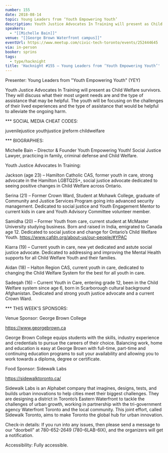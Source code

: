 ```yaml
---
number: 155
date: 2018-08-14
topic: Young Leaders from ‘Youth Empowering Youth’
description: Youth Justice Advocates In Training will present as Child Welfare survivors. They will discuss what their most urgent needs are and the type of assistance that may be helpful. The youth will be focusing on the challenges of their lived experiences and the type of assistance that would be helpful to alleviate the ongoing harm.
speakers:
  - "[[Michelle Bain]]"
venue: "[[George Brown Waterfront campus]]"
eventUrl: https://www.meetup.com/civic-tech-toronto/events/252444645
via: in-person
booker: sprins
tags:
  - type/hacknight
title: 'Hacknight #155 – Young Leaders from ‘Youth Empowering Youth’'
---
```


Presenter: Young Leaders from "Youth Empowering Youth" (YEY)

Youth Justice Advocates In Training will present as Child Welfare survivors. They will discuss what their most urgent needs are and the type of assistance that may be helpful. The youth will be focusing on the challenges of their lived experiences and the type of assistance that would be helpful to alleviate the ongoing harm.

*** SOCIAL MEDIA CHEAT CODES:

juvenilejustice youthjustice jjreform childwelfare

*** BIOGRAPHIES:

Michelle Bain – Director & Founder Youth Empowering Youth! Social Justice Lawyer, practicing in family, criminal defense and Child Welfare.

Youth Justice Advocates In Training:

Jackson (age 23) – Hamilton Catholic CAS, former youth in care, strong advocate in the Hamilton LGBTQ2S+, social justice advocate dedicated to seeing positive changes in Child Welfare across Ontario.

Serina (21) – Former Crown Ward, Student at Mohawk College, graduate of Community and Justice Services Program going into advanced security management. Dedicated to social justice and Youth Engagement Mentor to current kids in care and Youth Advisory Committee volunteer member.

Samidha (20) – Former Youth from care, current student at McMaster University studying business. Born and raised in India, emigrated to Canada age 12. Dedicated to social justice and change for Ontario’s Child Welfare Youth. https://www.cafdn.org/about-us/our-people/#YPAC

Kiarra (19) – Current youth in care, new yet dedicated and astute social justice advocate. Dedicated to addressing and improving the Mental Health supports for all Child Welfare Youth and their families.

Aidan (18) – Halton Region CAS, current youth in care, dedicated to changing the Child Welfare System for the best for all youth in care.

Sadeqah (16) – Current Youth in Care, entering grade 12, been in the Child Welfare system since age 6, born in Scarborough cultural background Afghanistan. Dedicated and strong youth justice advocate and a current Crown Ward.

*** THIS WEEK'S SPONSORS:

Venue Sponsor: George Brown College

https://www.georgebrown.ca

George Brown College equips students with the skills, industry experience and credentials to pursue the careers of their choice. Balancing work, home and education is easy at George Brown with full-time, part-time and continuing education programs to suit your availability and allowing you to work towards a diploma, degree or certificate.

Food Sponsor: Sidewalk Labs

https://sidewalktoronto.ca/

Sidewalk Labs is an Alphabet company that imagines, designs, tests, and builds urban innovations to help cities meet their biggest challenges. They are designing a district in Toronto’s Eastern Waterfront to tackle the challenges of urban growth, working in partnership with the tri-government agency Waterfront Toronto and the local community. This joint effort, called Sidewalk Toronto, aims to make Toronto the global hub for urban innovation.

Check-in details: If you run into any issues, then please send a message to our "doorbell" at 780-652-2649 (780-6LAB-6IX), and the organizers will get a notification.

Accessibility: Fully accessible.
